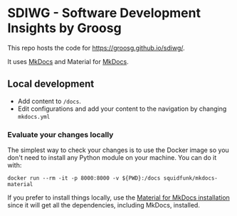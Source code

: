 # SDIWG - Software Development Insights by Groosg

This repo hosts the code for https://groosg.github.io/sdiwg/.

It uses [MkDocs](https://www.mkdocs.org/getting-started/) and Material for
[MkDocs](https://squidfunk.github.io/mkdocs-material/getting-started/).

## Local development

- Add content to `/docs`.
- Edit configurations and add your content to the navigation by changing
`mkdocs.yml`

### Evaluate your changes locally

The simplest way to check your changes is to use the Docker image so you don't
need to install any Python module on your machine. You can do it with:

```shell
docker run --rm -it -p 8000:8000 -v ${PWD}:/docs squidfunk/mkdocs-material
```

If you prefer to install things locally, use the
[Material for MkDocs installation](https://squidfunk.github.io/mkdocs-material/getting-started/#installation)
since it will get all the dependencies, including MkDocs, installed.
